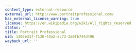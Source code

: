 ```yaml
---
content_type: external-resource
external_url: http://www.portraitprofessional.com/
has_external_license_warning: true
license: https://en.wikipedia.org/wiki/All_rights_reserved
status: ''
title: Portrait Professional
uid: 1305e31f-f130-44a2-ac73-2a0fb744d496
wayback_url: ''
---
```

